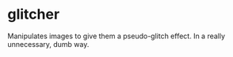 # glitcher
Manipulates images to give them a pseudo-glitch effect. In a really unnecessary, dumb way.
